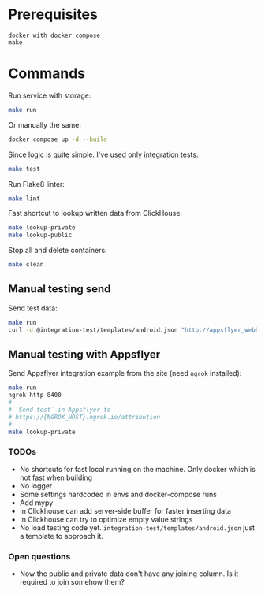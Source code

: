 # Prerequisites

```
docker with docker compose
make
```

# Commands

Run service with storage:

```bash
make run
```

Or manually the same:

```bash
docker compose up -d --build
```

Since logic is quite simple. I've used only integration tests:

```bash
make test
```

Run Flake8 linter:

```bash
make lint
```

Fast shortcut to lookup written data from ClickHouse:

```bash
make lookup-private
make lookup-public
```

Stop all and delete containers:

```bash
make clean
```

## Manual testing send

Send test data:

```bash
make run
curl -d @integration-test/templates/android.json "http://appsflyer_webhook_app:8400/attribution"
```

## Manual testing with Appsflyer

Send Appsflyer integration example from the site (need `ngrok` installed):

```bash
make run
ngrok http 8400
#
# `Send test` in Appsflyer to
# https://{NGROK_HOST}.ngrok.io/attribution
#
make lookup-private
```

### TODOs

- No shortcuts for fast local running on the machine. Only docker which is not fast when building
- No logger
- Some settings hardcoded in envs and docker-compose runs
- Add mypy
- In Clickhouse can add server-side buffer for faster inserting data
- In Clickhouse can try to optimize empty value strings
- No load testing code yet. `integration-test/templates/android.json` just a template to approach it.

### Open questions

- Now the public and private data don't have any joining column. Is it required to join somehow them?
